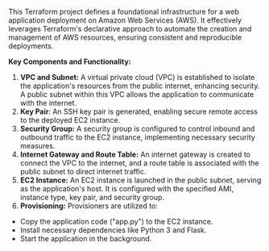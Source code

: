 This Terraform project defines a foundational infrastructure for a web application deployment on Amazon Web Services (AWS). It effectively leverages Terraform's declarative approach to automate the creation and management of AWS resources, ensuring consistent and reproducible deployments.

**Key Components and Functionality:**

1. **VPC and Subnet:** A virtual private cloud (VPC) is established to isolate the application's resources from the public internet, enhancing security. A public subnet within this VPC allows the application to communicate with the internet.
2. **Key Pair**: An SSH key pair is generated, enabling secure remote access to the deployed EC2 instance.
3. **Security Group:** A security group is configured to control inbound and outbound traffic to the EC2 instance, implementing necessary security measures.
4. **Internet Gateway and Route Table:** An internet gateway is created to connect the VPC to the internet, and a route table is associated with the public subnet to direct internet traffic.
5. **EC2 Instance:** An EC2 instance is launched in the public subnet, serving as the application's host. It is configured with the specified AMI, instance type, key pair, and security group.
6. **Provisioning:** Provisioners are utilized to:
* Copy the application code ("app.py") to the EC2 instance.
* Install necessary dependencies like Python 3 and Flask.
* Start the application in the background.
